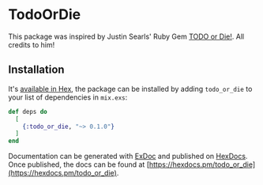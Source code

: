 # TodoOrDie

This package was inspired by Justin Searls' Ruby Gem [TODO or
Die!](https://github.com/searls/todo_or_die). All credits to him!

## Installation

It's [available in Hex](https://hex.pm/packages/todo_or_die), the
package can be installed by adding `todo_or_die` to your list of
dependencies in `mix.exs`:

```elixir
def deps do
  [
    {:todo_or_die, "~> 0.1.0"}
  ]
end
```

Documentation can be generated with [ExDoc](https://github.com/elixir-lang/ex_doc)
and published on [HexDocs](https://hexdocs.pm). Once published, the docs can
be found at [https://hexdocs.pm/todo_or_die](https://hexdocs.pm/todo_or_die).
